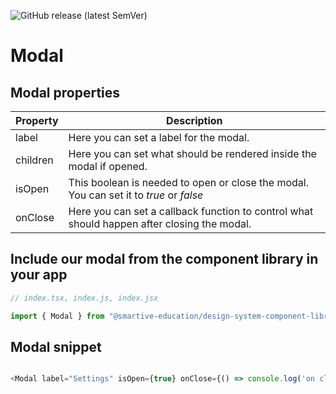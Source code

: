 ![GitHub release (latest SemVer)](https://img.shields.io/github/v/release/smartive-education/design-system-component-library-yeahyeahyeah)
# Modal
## Modal properties
| Property|Description|
|-|-|
|label|Here you can set a label for the modal.|
|children|Here you can set what should be rendered inside the modal if opened.|
|isOpen|This boolean is needed to open or close the modal. You can set it to *true* or *false*|
|onClose|Here you can set a callback function to control what should happen after closing the modal.|

## Include our modal from the component library in your app

```js
// index.tsx, index.js, index.jsx

import { Modal } from "@smartive-education/design-system-component-library-yeahyeahyeah"

```

## Modal snippet

```js

<Modal label="Settings" isOpen={true} onClose={() => console.log('on close triggered')}>Settings</Modal>

```
